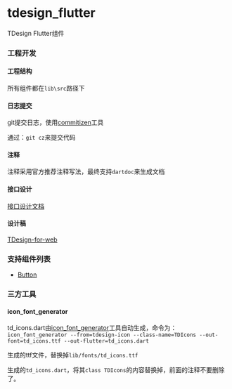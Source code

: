 # tdesign_flutter

TDesign Flutter组件

### 工程开发

#### 工程结构

所有组件都在`lib\src`路径下



#### 日志提交

git提交日志，使用[commitizen](https://github.com/commitizen/cz-cli)工具

通过：`git cz`来提交代码



#### 注释

注释采用官方推荐注释写法，最终支持`dartdoc`来生成文档



#### 接口设计

[接口设计文档](https://docs.qq.com/sheet/DWmViVlNvU3p2VHZs?tab=6mdwpj)



#### 设计稿

[TDesign-for-web](https://www.figma.com/file/UghlEiQXZogyPvx1XDMMyx/TDesign-for-web?node-id=729%3A9)



### 支持组件列表

- [Button](http://tdesign.oa.com/vue-mobile/components/button)


### 三方工具

#### icon_font_generator

td_icons.dart由[icon_font_generator](https://pub.dev/packages/icon_font_generator)工具自动生成，命令为：`icon_font_generator --from=tdesign-icon --class-name=TDIcons --out-font=td_icons.ttf --out-flutter=td_icons.dart`

生成的ttf文件，替换掉`lib/fonts/td_icons.ttf`

生成的`td_icons.dart`，将其`class TDIcons`的内容替换掉，前面的注释不要删除了。
